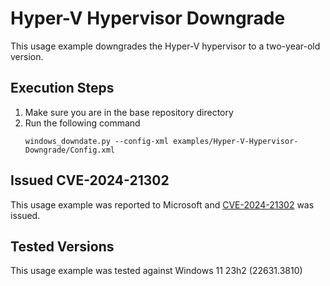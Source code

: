 # Hyper-V Hypervisor Downgrade

This usage example downgrades the Hyper-V hypervisor to a two-year-old version.

## Execution Steps
1. Make sure you are in the base repository directory
2. Run the following command
    ```
    windows_downdate.py --config-xml examples/Hyper-V-Hypervisor-Downgrade/Config.xml
    ```

## Issued CVE-2024-21302
This usage example was reported to Microsoft and [CVE-2024-21302](https://msrc.microsoft.com/update-guide/vulnerability/CVE-2024-21302) was issued.

## Tested Versions
This usage example was tested against Windows 11 23h2 (22631.3810)
